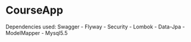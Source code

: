 # CourseApp
Dependencies used: Swagger - Flyway - Security - Lombok - Data-Jpa - ModelMapper - Mysql5.5

